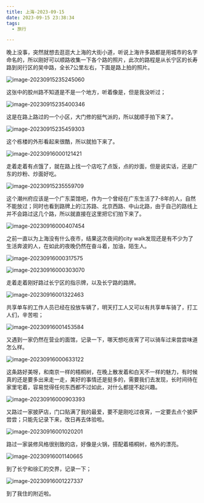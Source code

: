 ```yaml
---
title: 上海-2023-09-15
date: 2023-09-15 23:38:34
tags: 
  - 旅行

---
```


晚上没事，突然就想去逛逛大上海的大街小道，听说上海许多路都是用城市的名字命名的，所以刚好可以顺路收集一下各个路的照片，此次的路程是从长宁区的长寿路到闵行区的吴中路，全长7公里左右，下面是路上拍的照片。

![image-20230915235245060](https://hexo-blog-robin.oss-cn-shanghai.aliyuncs.com/2023/09/16/2151694792733_.pic_hd.jpg)

这张中的胶州路不知道是不是一个地方，听着像是，但是我没听过；

![image-20230915235400346](https://hexo-blog-robin.oss-cn-shanghai.aliyuncs.com/2023/09/16/2161694792739_.pic_hd.jpg)

这是在路上路过的一个小区，大门修的挺气派的，所以就顺手拍下来了。

![image-20230915235459303](https://hexo-blog-robin.oss-cn-shanghai.aliyuncs.com/2023/09/16/2181694792751_.pic_hd.jpg)

这个栋楼的外形看起来很酷，所以就拍下来了。

![image-20230916000121421](https://hexo-blog-robin.oss-cn-shanghai.aliyuncs.com/2023/09/16/2221694792789_.pic_hd.jpg)

走着走着有点饿了，就在路上找一个店吃了点饭，点的炒面，但是说实话，还是广东的炒粉、炒面好吃。

![image-20230915235559709](https://hexo-blog-robin.oss-cn-shanghai.aliyuncs.com/2023/09/16/2201694792771_.pic_hd.jpg)

这个潮州府应该是一个广东菜馆吧，作为一个曾经在广东生活了7-8年的人，自然不能放过；同时也看到路牌上的江苏路、北京西路、中山北路，由于自己的路线上并不会路过这几个路，所以就直接在这里把它们拍下来了。

![image-20230916000407454](https://hexo-blog-robin.oss-cn-shanghai.aliyuncs.com/2023/09/16/2251694792810_.pic_hd.jpg)

之前一直以为上海没有什么夜市，结果这次夜间的city walk发现还是有不少为了生活奔波的人，在如此的夜晚仍然在奋斗着，加油，陌生人。

![image-20230916000317575](https://hexo-blog-robin.oss-cn-shanghai.aliyuncs.com/2023/09/16/2241694792804_.pic_hd.jpg)

![image-20230916000303070](https://hexo-blog-robin.oss-cn-shanghai.aliyuncs.com/2023/09/16/2231694792795_.pic_hd.jpg)

走着走着刚好路过长宁区的指示牌，以及长宁路的路牌。

![image-20230916001322463](https://hexo-blog-robin.oss-cn-shanghai.aliyuncs.com/2023/09/16/2441694792982_.pic_hd.jpg)

共享单车的工作人员已经在投放车辆了，明天打工人又可以有共享单车骑了，打工人们，辛苦啦；

![image-20230916001453584](https://hexo-blog-robin.oss-cn-shanghai.aliyuncs.com/2023/09/16/2461694793000_.pic_hd.jpg)

又遇到一家仍然在营业的面馆，记录一下，哪天想吃夜宵了可以骑车过来尝尝味道怎么样。

![image-20230916000633122](https://hexo-blog-robin.oss-cn-shanghai.aliyuncs.com/2023/09/16/2281694792832_.pic_hd.jpg)

这条路好美呀，和南京一样的梧桐树，在晚上散发着和白天不一样的魅力，有时候真的还是要多出来走一走，美好的事情还是挺多的，需要我们去发现，长时间待在家里宅着，容易觉得任何东西都不过如此，对什么都提不起兴趣。

![image-20230916000903393](https://hexo-blog-robin.oss-cn-shanghai.aliyuncs.com/2023/09/16/2311694792851_.pic_hd.jpg)

又路过一家披萨店，门口贴满了我的最爱，要不是刚吃过夜宵，一定要去点个披萨尝尝；只能先记录下来，改日再去体验啦。

![image-20230916001020201](https://hexo-blog-robin.oss-cn-shanghai.aliyuncs.com/2023/09/16/2321694792862_.pic_hd.jpg)

路过一家装修风格很别致的店，好像是火锅，搭配着梧桐树，格外的漂亮。

![image-20230916001140665](https://hexo-blog-robin.oss-cn-shanghai.aliyuncs.com/2023/09/16/2361694792912_.pic_hd.jpg)

到了长宁和徐汇的交界，记录一下；

![image-20230916001227337](https://hexo-blog-robin.oss-cn-shanghai.aliyuncs.com/2023/09/16/2381694792929_.pic_hd.jpg)

到了我住的附近啦。

